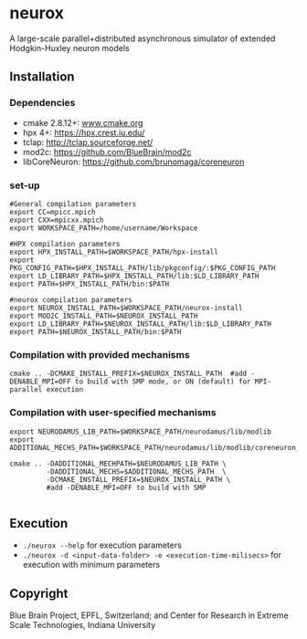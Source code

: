 # neurox

A large-scale parallel+distributed asynchronous simulator of extended Hodgkin-Huxley neuron models

## Installation

### Dependencies
- cmake 2.8.12+: www.cmake.org
- hpx 4+: https://hpx.crest.iu.edu/
- tclap: http://tclap.sourceforge.net/
- mod2c: https://github.com/BlueBrain/mod2c
- libCoreNeuron: https://github.com/brunomaga/coreneuron 

### set-up
```
#General compilation parameters
export CC=mpicc.mpich
export CXX=mpicxx.mpich
export WORKSPACE_PATH=/home/username/Workspace

#HPX compilation parameters
export HPX_INSTALL_PATH=$WORKSPACE_PATH/hpx-install
export PKG_CONFIG_PATH=$HPX_INSTALL_PATH/lib/pkgconfig/:$PKG_CONFIG_PATH
export LD_LIBRARY_PATH=$HPX_INSTALL_PATH/lib:$LD_LIBRARY_PATH
export PATH=$HPX_INSTALL_PATH/bin:$PATH

#neurox compilation parameters
export NEUROX_INSTALL_PATH=$WORKSPACE_PATH/neurox-install
export MOD2C_INSTALL_PATH=$NEUROX_INSTALL_PATH
export LD_LIBRARY_PATH=$NEUROX_INSTALL_PATH/lib:$LD_LIBRARY_PATH
export PATH=$NEUROX_INSTALL_PATH/bin:$PATH
```

### Compilation with provided mechanisms
```
cmake .. -DCMAKE_INSTALL_PREFIX=$NEUROX_INSTALL_PATH  #add -DENABLE_MPI=OFF to build with SMP mode, or ON (default) for MPI-parallel execution
```

### Compilation with user-specified mechanisms
```
export NEURODAMUS_LIB_PATH=$WORKSPACE_PATH/neurodamus/lib/modlib
export ADDITIONAL_MECHS_PATH=$WORKSPACE_PATH/neurodamus/lib/modlib/coreneuron_modlist.txt

cmake .. -DADDITIONAL_MECHPATH=$NEURODAMUS_LIB_PATH \
         -DADDITIONAL_MECHS=$ADDITIONAL_MECHS_PATH  \
         -DCMAKE_INSTALL_PREFIX=$NEUROX_INSTALL_PATH \
         #add -DENABLE_MPI=OFF to build with SMP
          
```

## Execution
- `./neurox --help` for execution parameters
- `./neurox -d <input-data-folder> -e <execution-time-milisecs>` for execution with minimum parameters

## Copyright 
Blue Brain Project, EPFL, Switzerland; and Center for Research in Extreme Scale Technologies, Indiana University
